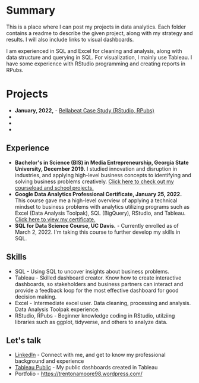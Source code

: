 # Summary

This is a place where I can post my projects in data analytics. Each folder contains a readme to describe the given project, along with my strategy and results. I will also include links to visual dashboards.

I am experienced in SQL and Excel for cleaning and analysis, along with data structure and querying in SQL.
For visualization, I mainly use Tableau. I have some experience with RStudio programming and creating reports in RPubs. 

# Projects
* **January, 2022,** - [Bellabeat Case Study (RStudio, RPubs)](https://rpubs.com/TrentonAMoore98/857262)
*
*
*



## Experience
* **Bachelor's in Science (BIS) in Media Entrepreneurship, Georgia State University, December 2019.** I studied innovation and disruption in industries, and applying high-level business concepts to identifying and solving business problems creatively. [Click here to check out my courseload and school projects.](https://wordpress.com/page/trentonamoore98.wordpress.com/235)
* **Google Data Analytics Professional Certificate, January 25, 2022.** This course gave me a high-level overview of applying a technical mindset to business problems with analytics utilizing programs such as Excel (Data Analysis Toolpak), SQL (BigQuery), RStudio, and Tableau. [Click here to view my certificate.](https://trentonamoore98.wordpress.com/google-data-analytics-certificate-learning-log-trenton-moore/)
* **SQL for Data Science Course, UC Davis.** - Currently enrolled as of March 2, 2022. I'm taking this course to further develop my skills in SQL. 


## Skills

* SQL - Using SQL to uncover insights about business problems.
* Tableau - Skilled dashboard creator. Know how to create interactive dashboards, so stakeholders and business partners can interact and provide a feedback loop for the most effective dashboard for good decision making.
* Excel - Intermediate excel user. Data cleaning, processing and analysis. Data Analysis Toolpak experience. 
* RStudio, RPubs - Beginner knowledge coding in RStudio, utilziing libraries such as ggplot, tidyverse, and others to analyze data. 


## Let's talk

* [LinkedIn](https://www.linkedin.com/in/tmtrentmoore/) - Connect with me, and get to know my professional background and experience
* [Tableau Public](https://public.tableau.com/profile/trenton.moore4482#!/?newProfile=&activeTab=0) - My public dashboards created in Tableau
* Portfolio - https://trentonamoore98.wordpress.com/
